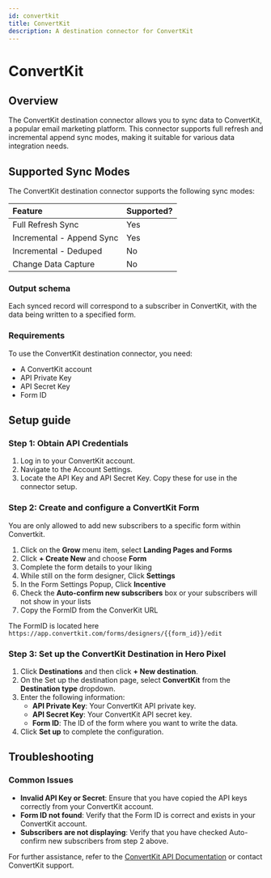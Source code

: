 ```yaml
---
id: convertkit
title: ConvertKit
description: A destination connector for ConvertKit
---
```


# ConvertKit

## Overview

The ConvertKit destination connector allows you to sync data to ConvertKit, a popular email marketing platform. This connector supports full refresh and incremental append sync modes, making it suitable for various data integration needs.

## Supported Sync Modes

The ConvertKit destination connector supports the following sync modes:

| Feature                   | Supported? |
| :------------------------ | :--------- |
| Full Refresh Sync         | Yes        |
| Incremental - Append Sync | Yes        |
| Incremental - Deduped     | No         |
| Change Data Capture       | No         |

### Output schema

Each synced record will correspond to a subscriber in ConvertKit, with the data being written to a specified form.

### Requirements

To use the ConvertKit destination connector, you need:

- A ConvertKit account
- API Private Key
- API Secret Key
- Form ID

## Setup guide

### Step 1: Obtain API Credentials

1. Log in to your ConvertKit account.
2. Navigate to the Account Settings.
3. Locate the API Key and API Secret Key. Copy these for use in the connector setup.

### Step 2: Create and configure a ConvertKit Form

You are only allowed to add new subscribers to a specific form within Convertkit.

1. Click on the **Grow** menu item, select **Landing Pages and Forms**
1. Click **+ Create New** and choose **Form**
1. Complete the form details to your liking
1. While still on the form designer, Click **Settings**
1. In the Form Settings Popup, Click **Incentive**
1. Check the **Auto-confirm new subscribers** box or your subscribers will not show in your lists
1. Copy the FormID from the ConverKit URL

The FormID is located here `https://app.convertkit.com/forms/designers/{{form_id}}/edit`

### Step 3: Set up the ConvertKit Destination in Hero Pixel

1. Click **Destinations** and then click **+ New destination**.
2. On the Set up the destination page, select **ConvertKit** from the **Destination type** dropdown.
3. Enter the following information:
   - **API Private Key**: Your ConvertKit API private key.
   - **API Secret Key**: Your ConvertKit API secret key.
   - **Form ID**: The ID of the form where you want to write the data.
4. Click **Set up** to complete the configuration.

## Troubleshooting

### Common Issues

- **Invalid API Key or Secret**: Ensure that you have copied the API keys correctly from your ConvertKit account.
- **Form ID not found**: Verify that the Form ID is correct and exists in your ConvertKit account.
- **Subscribers are not displaying**: Verify that you have checked Auto-confirm new subscribers from step 2 above.

For further assistance, refer to the [ConvertKit API Documentation](https://developers.convertkit.com/#getting-started) or contact ConvertKit support.
